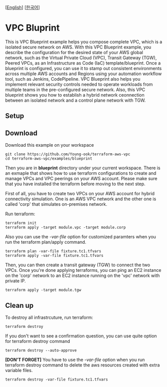 [[English](README.md)] [[한국어](README.ko.md)]

# VPC Bluprint
This is VPC Blueprint example helps you compose complete VPC, which is a isolated secure network on AWS. With this VPC Blueprint example, you describe the configuration for the desired state of your AWS global network, such as the Virtual Private Cloud (VPC), Transit Gateway (TGW), Peered VPCs, as an Infrastructure as Code (IaC) template/blueprint. Once a blueprint is configured, you can use it to stamp out consistent environments across multiple AWS accounts and Regions using your automation workflow tool, such as Jenkins, CodePipeline. VPC Blueprint also helps you implement relevant security controls needed to operate workloads from multiple teams in the pre-configured secure network.
Also, this VPC blueprint shows you how to establish a hybrid network ceonnection between an isolated network and a control plane network with TGW.

## Setup
## Download
Download this example on your workspace
```
git clone https://github.com/Young-ook/terraform-aws-vpc
cd terraform-aws-vpc/examples/blueprint
```

Then you are in **blueprint** directory under your current workspace. There is an exmaple that shows how to use terraform configurations to create and manage VPCs and VPC peerings on your AWS account. Please make sure that you have installed the terraform before moving to the next step.

First of all, you have to create two VPCs on your AWS account for hybrid connectivity simulation. One is an AWS VPC network and the other one is called 'corp' that simulates on-premises network.

Run terraform:
```
terraform init
terraform apply -target module.vpc -target module.corp
```
Also you can use the *-var-file* option for customized paramters when you run the terraform plan/apply command.
```
terraform plan -var-file fixture.tc1.tfvars
terraform apply -var-file fixture.tc1.tfvars
```

Then, you can then create a transit gateway (TGW) to connect the two VPCs. Once you're done applying terraforms, you can ping an EC2 instance on the 'corp' network to an EC2 instance running on the 'vpc' network with private IP.
```
terraform apply -target module.tgw
```

## Clean up
To destroy all infrastrcuture, run terraform:
```
terraform destroy
```

If you don't want to see a confirmation question, you can use quite option for terraform destroy command
```
terraform destroy --auto-approve
```

**[DON'T FORGET]** You have to use the *-var-file* option when you run terraform destroy command to delete the aws resources created with extra variable files.
```
terraform destroy -var-file fixture.tc1.tfvars
```
